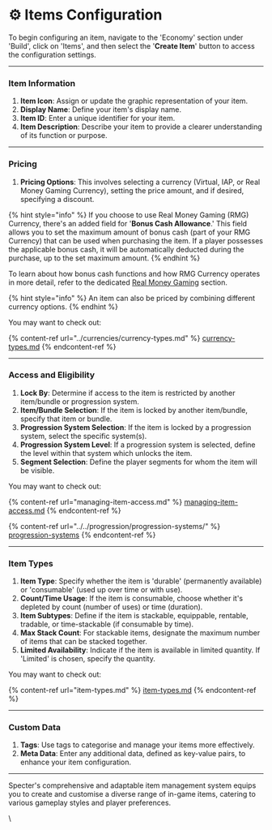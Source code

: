 # ⚙️ Items Configuration

To begin configuring an item, navigate to the 'Economy' section under 'Build', click on 'Items', and then select the '**Create Item**' button to access the configuration settings.

***

### Item Information

1. **Item Icon**: Assign or update the graphic representation of your item.
2. **Display Name**: Define your item's display name.
3. **Item ID**: Enter a unique identifier for your item.
4. **Item Description**: Describe your item to provide a clearer understanding of its function or purpose.

***

### Pricing

1. **Pricing Options**: This involves selecting a currency (Virtual, IAP, or Real Money Gaming Currency), setting the price amount, and if desired, specifying a discount.

{% hint style="info" %}
If you choose to use Real Money Gaming (RMG) Currency, there's an added field for '**Bonus Cash Allowance**.' This field allows you to set the maximum amount of bonus cash (part of your RMG Currency) that can be used when purchasing the item. If a player possesses the applicable bonus cash, it will be automatically deducted during the purchase, up to the set maximum amount.
{% endhint %}

To learn about how bonus cash functions and how RMG Currency operates in more detail, refer to the dedicated [Real Money Gaming](https://www.dirtcube.xyz) section.

{% hint style="info" %}
An item can also be priced by combining different currency options.
{% endhint %}

You may want to check out:

{% content-ref url="../currencies/currency-types.md" %}
[currency-types.md](../currencies/currency-types.md)
{% endcontent-ref %}

***

### Access and Eligibility

1. **Lock By**: Determine if access to the item is restricted by another item/bundle or progression system.
2. **Item/Bundle Selection**: If the item is locked by another item/bundle, specify that item or bundle.
3. **Progression System Selection**: If the item is locked by a progression system, select the specific system(s).
4. **Progression System Level**: If a progression system is selected, define the level within that system which unlocks the item.
5. **Segment Selection**: Define the player segments for whom the item will be visible.

You may want to check out:

{% content-ref url="managing-item-access.md" %}
[managing-item-access.md](managing-item-access.md)
{% endcontent-ref %}

{% content-ref url="../../progression/progression-systems/" %}
[progression-systems](../../progression/progression-systems/)
{% endcontent-ref %}

***

### Item Types

1. **Item Type**: Specify whether the item is 'durable' (permanently available) or 'consumable' (used up over time or with use).
2. **Count/Time Usage**: If the item is consumable, choose whether it's depleted by count (number of uses) or time (duration).
3. **Item Subtypes**: Define if the item is stackable, equippable, rentable, tradable, or time-stackable (if consumable by time).
4. **Max Stack Count**: For stackable items, designate the maximum number of items that can be stacked together.
5. **Limited Availability**: Indicate if the item is available in limited quantity. If 'Limited' is chosen, specify the quantity.

You may want to check out:

{% content-ref url="item-types.md" %}
[item-types.md](item-types.md)
{% endcontent-ref %}

***

### Custom Data

1. **Tags**: Use tags to categorise and manage your items more effectively.
2. **Meta Data**: Enter any additional data, defined as key-value pairs, to enhance your item configuration.

***

Specter's comprehensive and adaptable item management system equips you to create and customise a diverse range of in-game items, catering to various gameplay styles and player preferences.

\
